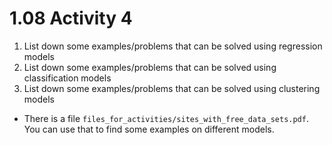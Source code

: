 # 1.08 Activity 4

1. List down some examples/problems that can be solved using regression models
2. List down some examples/problems that can be solved using classification models
3. List down some examples/problems that can be solved using clustering models

- There is a file `files_for_activities/sites_with_free_data_sets.pdf`. You can use that to find some examples on different models.
